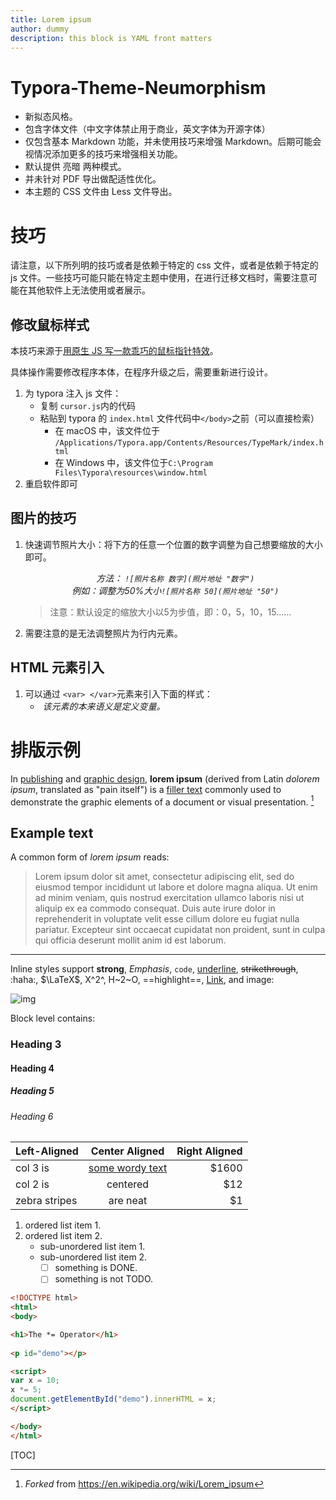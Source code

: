 ```yaml
---
title: Lorem ipsum
author: dummy
description: this block is YAML front matters
---
```


# Typora-Theme-Neumorphism

- 新拟态风格。
- 包含字体文件（中文字体禁止用于商业，英文字体为开源字体）
- 仅包含基本 Markdown 功能，并未使用技巧来增强 Markdown。后期可能会视情况添加更多的技巧来增强相关功能。
- 默认提供 亮暗 两种模式。
- 并未针对 PDF 导出做配适性优化。
- 本主题的 CSS 文件由 Less 文件导出。

# 技巧

请注意，以下所列明的技巧或者是依赖于特定的 css 文件，或者是依赖于特定的 js 文件。一些技巧可能只能在特定主题中使用，在进行迁移文档时，需要注意可能在其他软件上无法使用或者展示。

## 修改鼠标样式

本技巧来源于[用原生 JS 写一款乖巧的鼠标指针特效](https://zhuanlan.zhihu.com/p/351951477)。

具体操作需要修改程序本体，在程序升级之后，需要重新进行设计。

1. 为 typora 注入 js 文件：
   - 复制 `cursor.js`内的代码
   - 粘贴到 typora 的 `index.html` 文件代码中`</body>`之前（可以直接检索）
     - 在 macOS 中，该文件位于 `/Applications/Typora.app/Contents/Resources/TypeMark/index.html`
     - 在 Windows 中，该文件位于`C:\Program Files\Typora\resources\window.html`
1. 重启软件即可

## 图片的技巧

1. 快速调节照片大小：将下方的任意一个位置的数字调整为自己想要缩放的大小即可。

    <center><var>方法： <code>![照片名称 数字](照片地址 "数字")</code> </var></center> 

    <center><var>例如：调整为50%大小<code>![照片名称 50](照片地址 "50")</code> </var></center> 

    > 注意：默认设定的缩放大小以5为步值，即：0，5，10，15……

1. 需要注意的是无法调整照片为行内元素。

## HTML 元素引入

1. 可以通过 `<var> </var>`元素来引入下面的样式：
   - <var> 该元素的本来语义是定义变量。</var> 





# 排版示例

In [publishing](https://www.wikiwand.com/en/Publishing) and [graphic design](https://www.wikiwand.com/en/Graphic_design), **lorem ipsum** (derived from Latin *dolorem ipsum*, translated as "pain itself") is a [filler text](https://www.wikiwand.com/en/Filler_text) commonly used to demonstrate the graphic elements of a document or visual presentation. [^1]

## Example text

A common form of *lorem ipsum* reads:

> Lorem ipsum dolor sit amet, consectetur adipiscing elit, sed do eiusmod tempor incididunt ut labore et dolore magna aliqua. Ut enim ad minim veniam, quis nostrud exercitation ullamco laboris nisi ut aliquip ex ea commodo consequat. Duis aute irure dolor in reprehenderit in voluptate velit esse cillum dolore eu fugiat nulla pariatur. Excepteur sint occaecat cupidatat non proident, sunt in culpa qui officia deserunt mollit anim id est laborum.

----



Inline styles support **strong**, *Emphasis*, `code`, <u>underline</u>, ~~strikethrough~~, :haha:, $\LaTeX$, X^2^, H~2~O, ==highlight==, [Link](typora.io), and image:

![img](https://i.imgur.com/RGLj3oV.jpg)

Block level contains:

### Heading 3

#### Heading 4

##### Heading 5

###### Heading 6

| Left-Aligned  |     Center Aligned     | Right Aligned |
| :------------ | :--------------------: | ------------: |
| col 3 is      | <u>some wordy text</u> |         $1600 |
| col 2 is      |        centered        |           $12 |
| zebra stripes |        are neat        |            $1 |

1. ordered list item 1.
2. ordered list item 2.
   + sub-unordered list item 1.
   + sub-unordered list item 2.
     + [ ] something is DONE.
     + [ ] something is not TODO.

```html
<!DOCTYPE html>
<html>
<body>

<h1>The *= Operator</h1>
  
<p id="demo"></p>

<script>
var x = 10;
x *= 5;
document.getElementById("demo").innerHTML = x;
</script>

</body>
</html>
```

[TOC]

[^1]: *Forked* from https://en.wikipedia.org/wiki/Lorem_ipsum
